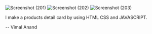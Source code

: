![Screenshot (201)](https://user-images.githubusercontent.com/78069624/215782275-1a8fd3a8-68cb-4b9e-95c4-8ea1ed0c2884.png)
![Screenshot (202)](https://user-images.githubusercontent.com/78069624/215782298-a7e4a9dc-d725-4af0-a522-d2f003e05965.png)
![Screenshot (203)](https://user-images.githubusercontent.com/78069624/215782300-3a1ae251-f509-44e1-9b19-e4033ad3ad9c.png)
<!-- This project is a part of open source contribution Program SWOC 3.0 -->

I make a products detail card by using HTML CSS and JAVASCRIPT. 

-- Vimal Anand
